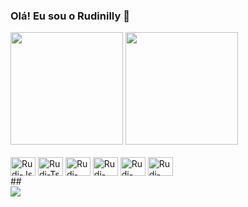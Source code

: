 ### Olá! Eu sou o Rudinilly 👋

<div>
  <img height="180em" src="https://github-readme-stats.vercel.app/api?username=Rudinilly-Ti&show_icons=true&theme=tokyonight" />
   <img height="180em" src="https://github-readme-stats.vercel.app/api/top-langs/?username=anuraghazra&layout=compact&theme=tokyonight" />
</div>

<div style="display: inline_block"><br>
  <img align="center" alt="Rudi-Js" height="30" width="40"src="https://cdn.jsdelivr.net/gh/devicons/devicon/icons/javascript/javascript-original.svg">
  <img align="center" alt="Rudi-Ts" height="30" width="40"src="https://cdn.jsdelivr.net/gh/devicons/devicon/icons/typescript/typescript-original.svg">
  <img align="center" alt="Rudi-React" height="30" width="40" src="https://cdn.jsdelivr.net/gh/devicons/devicon/icons/react/react-original.svg">
  <img align="center" alt="Rudi-NodeJS" height="30" width="40" src="https://cdn.jsdelivr.net/gh/devicons/devicon/icons/nodejs/nodejs-original.svg" />
  <img align="center" alt="Rudi-HTML" height="30" width="40" src="https://cdn.jsdelivr.net/gh/devicons/devicon/icons/html5/html5-original.svg">
  <img align="center" alt="Rudi-CSS" height="30" width="40" src="https://cdn.jsdelivr.net/gh/devicons/devicon/icons/css3/css3-original.svg">
</div>
##
<div>
  <a href="https://www.linkedin.com/in/rudinilly-rodrigues-6ab91b184" target="_blank" ><img src="https://img.shields.io/badge/LinkedIn-0077B5?style=for-the-badge&logo=linkedin&logoColor=white" target="_blank"></a>
</div>
